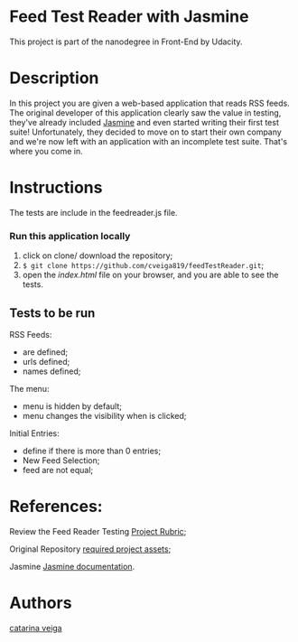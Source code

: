 # Feed Test Reader with Jasmine
This project is part of the nanodegree in Front-End by Udacity.

# Description

In this project you are given a web-based application that reads RSS feeds. The original developer of this application clearly saw the value in testing, they've already included [Jasmine](http://jasmine.github.io/) and even started writing their first test suite! Unfortunately, they decided to move on to start their own company and we're now left with an application with an incomplete test suite. That's where you come in.

# Instructions 

The tests are include in the feedreader.js file. 

### Run this application locally

1. click on clone/ download the repository;
2. `$ git clone https://github.com/cveiga819/feedTestReader.git`;
3. open the *index.html* file on your browser, and you are able to see the tests.


## Tests to be run

RSS Feeds:
* are defined;
* urls defined;
* names defined;

The menu:
* menu is hidden by default;
* menu changes the visibility when is clicked;

Initial Entries:
* define if there is more than 0 entries;
* New Feed Selection;
* feed are not equal;


# References: 

Review the Feed Reader Testing [Project Rubric](https://review.udacity.com/#!/projects/3442558598/rubric);

Original Repository [required project assets](http://github.com/udacity/frontend-nanodegree-feedreader);

Jasmine [Jasmine documentation](http://jasmine.github.io).

# Authors
[catarina veiga](https://github.com/cveiga819)
